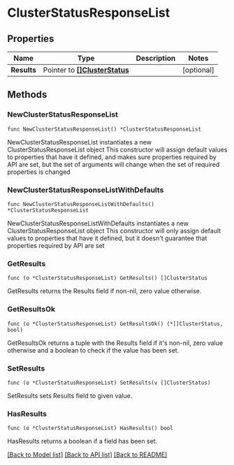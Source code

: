 # ClusterStatusResponseList

## Properties

Name | Type | Description | Notes
------------ | ------------- | ------------- | -------------
**Results** | Pointer to [**[]ClusterStatus**](ClusterStatus.md) |  | [optional] 

## Methods

### NewClusterStatusResponseList

`func NewClusterStatusResponseList() *ClusterStatusResponseList`

NewClusterStatusResponseList instantiates a new ClusterStatusResponseList object
This constructor will assign default values to properties that have it defined,
and makes sure properties required by API are set, but the set of arguments
will change when the set of required properties is changed

### NewClusterStatusResponseListWithDefaults

`func NewClusterStatusResponseListWithDefaults() *ClusterStatusResponseList`

NewClusterStatusResponseListWithDefaults instantiates a new ClusterStatusResponseList object
This constructor will only assign default values to properties that have it defined,
but it doesn't guarantee that properties required by API are set

### GetResults

`func (o *ClusterStatusResponseList) GetResults() []ClusterStatus`

GetResults returns the Results field if non-nil, zero value otherwise.

### GetResultsOk

`func (o *ClusterStatusResponseList) GetResultsOk() (*[]ClusterStatus, bool)`

GetResultsOk returns a tuple with the Results field if it's non-nil, zero value otherwise
and a boolean to check if the value has been set.

### SetResults

`func (o *ClusterStatusResponseList) SetResults(v []ClusterStatus)`

SetResults sets Results field to given value.

### HasResults

`func (o *ClusterStatusResponseList) HasResults() bool`

HasResults returns a boolean if a field has been set.


[[Back to Model list]](../README.md#documentation-for-models) [[Back to API list]](../README.md#documentation-for-api-endpoints) [[Back to README]](../README.md)


